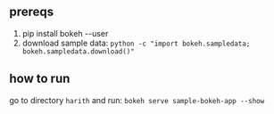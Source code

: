 ## prereqs

1. pip install bokeh --user
2. download sample data: `python -c "import bokeh.sampledata; bokeh.sampledata.download()"`

## how to run
go to directory `harith` and run: `bokeh serve sample-bokeh-app --show`
